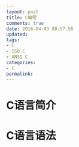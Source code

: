 ```yaml
---
layout: post
title: C编程
comments: true
date: 2016-04-03 08:57:58
updated:
tags:
- C
- ISO C
- ANSI C
categories:
- C
permalink:
---
```


# C语言简介

# C语言语法
